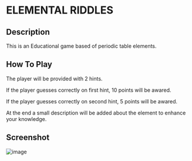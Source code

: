 <h1>ELEMENTAL RIDDLES</h1>
<h2>Description</h2>
This is an Educational game based of periodic table elements.
<h2>How To Play</h2>

The player will be provided with 2 hints. 

If the player guesses correctly on first hint, 10 points will be awared.

If the player guesses correctly on second hint, 5 points will be awared.

At the end a small description will be added about the element to enhance your knowledge.

<h2>Screenshot</h2>

![image](https://github.com/Nikita06211/GameZone/assets/120494269/2aa81b4a-147b-4f5b-bc01-067a51ddf950)
